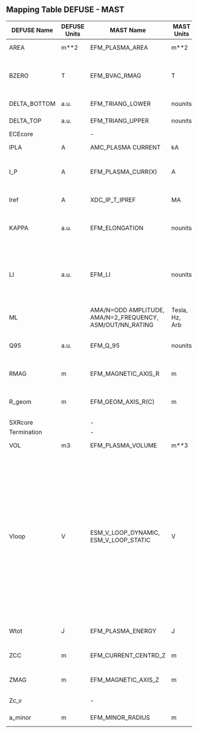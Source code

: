 ## Mapping Table DEFUSE - MAST

| DEFUSE Name | DEFUSE Units | MAST Name | MAST Units | HDF Name | Description |
| --- | --- | --- | --- | --- | --- |
| AREA | m**2 | EFM_PLASMA_AREA | m**2 | esm/surface_area | Plasma surface area. |
| BZERO | T | EFM_BVAC_RMAG | T | efm/bvac_rmag | Vacuum toroidal B field at the magnetic axis. |
| DELTA_BOTTOM | a.u. | EFM_TRIANG_LOWER | nounits | efm/triang_lower | Lower Plasma Triangularity |
| DELTA_TOP | a.u. | EFM_TRIANG_UPPER | nounits | efm/triang_upper | Upper Plasma Triangularity |
| ECEcore |  | - |  | - | Not available |
| IPLA | A | AMC_PLASMA CURRENT | kA | amc/plasma_current | Plasma current |
| I_P | A | EFM_PLASMA_CURR(X) | A | efm/plasma_currx | Plasma current from the equillibrium |
| Iref | A | XDC_IP_T_IPREF | MA | xdc/ip_t_ipref | Reference plasma current |
| KAPPA | a.u. | EFM_ELONGATION | nounits | efm/elongation | Elongation of LCFS; (Zmax-Zmin)/(Rmax-Rmin); f(B) |
| LI | a.u. | EFM_LI | nounits | efm/li | Plasma internal inductance. With units of vol avg (Bp^2) / surf avg (Bp)^2; f(B) |
| ML |  | AMA/N=ODD AMPLITUDE, AMA/N=2_FREQUENCY, ASM/OUT/NN_RATING | Tesla, Hz, Arb | ama/n=odd_amplitude, ama/n=2_frequency, asm/out_nn_rating | Not a straight mapping! |
| Q95 | a.u. | EFM_Q_95 | nounits | efm/q_95 | Safety factor at normalized 95% magnetic flux |
| RMAG | m | EFM_MAGNETIC_AXIS_R | m | efm/magnetic_axis_r | R coordinate of magnetic axis |
| R_geom | m | EFM_GEOM_AXIS_R(C) | m | efm/geom_axis_rc | R of geometric axis of plasma; f(B) |
| SXRcore |  | - |  | - | Not available  |
| Termination |  | - |  | - | Not available |
| VOL | m3 | EFM_PLASMA_VOLUME | m**3 | efm/plasma_volume | Plasma Volume |
| Vloop | V | ESM_V_LOOP_DYNAMIC, ESM_V_LOOP_STATIC | V | esm/v_loop_dynamic, esm/v_loop_static | Plasma surface VLoop calculated allowing for the movement of the LCFS; ie. in the observers frame of reference Plasma surface calculated without allowing for the movement of LCFS ie. in the frame of reference of the plasma boundary.  |
| Wtot | J | EFM_PLASMA_ENERGY | J | efm/plasma_energy | plasma thermal energy (J) |
| ZCC | m | EFM_CURRENT_CENTRD_Z | m | efm/current_centrd_z | Z coordinate of current centroid |
| ZMAG | m | EFM_MAGNETIC_AXIS_Z | m | efm/magnetic_axis_z | Z co-ordinate of magnetic axis; f(B) |
| Zc_v |  | - |  | - | Only need ZMAG |
| a_minor | m | EFM_MINOR_RADIUS | m | efm/minor_radius | Minor radius of the plasma |
